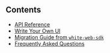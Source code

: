 ## Contents

- [API Reference](./api.md)
- [Write Your Own UI](./ui.md)
- [Migration Guide from `white-web-sdk`](./migration.md)
- [Frequently Asked Questions](./faq.md)
